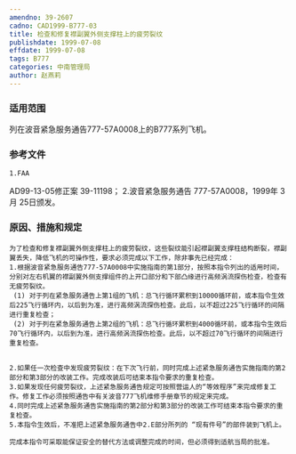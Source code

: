 ```yaml
---
amendno: 39-2607
cadno: CAD1999-B777-03
title: 检查和修复襟副翼外侧支撑柱上的疲劳裂纹
publishdate: 1999-07-08
effdate: 1999-07-08
tags: B777
categories: 中南管理局
author: 赵燕莉
---
```


### 适用范围 
列在波音紧急服务通告777-57A0008上的B777系列飞机。

### 参考文件
    1.FAA 
AD99-13-05修正案 39-11198；
    2.波音紧急服务通告 777-57A0008，1999年 3月 25日颁发。


### 原因、措施和规定 
    为了检查和修复襟副翼外侧支撑柱上的疲劳裂纹，这些裂纹能引起襟副翼支撑柱结构断裂，襟副翼丢失，降低飞机的可操作性，要求必须完成以下工作，除非事先已经完成： 
    1.根据波音紧急服务通告777-57A0008中实施指南的第1部分，按照本指令列出的适用时间，分别对左右机翼的襟副翼外侧支撑组件的上开口部分和下部凸缘进行高频涡流探伤检查，检查有无疲劳裂纹。 
     (1) 对于列在紧急服务通告上第1组的飞机：总飞行循环累积到10000循环前，或本指令生效后225飞行循环内，以后到为准，进行高频涡流探伤检查。此后，以不超过225飞行循环的间隔进行重复检查；
     (2) 对于列在紧急服务通告上第2组的飞机：总飞行循环累积到4000循环前，或本指令生效后70飞行循环内，以后到为准，进行高频涡流探伤检查。此后，以不超过70飞行循环的间隔进行重复检查。 

  
    2.如果任一次检查中发现疲劳裂纹：在下次飞行前，同时完成上述紧急服务通告实施指南的第2部分和第3部分的改装工作。完成改装后可结束本指令要求的重复检查。 
    3.如果发现任何疲劳裂纹，上述紧急服务通告规定可按照营运人的“等效程序”来完成修复工作。修复工作必须按照通告中有关波音777飞机维修手册章节的规定来完成。 
    4.同时完成上述紧急服务通告实施指南的第2部分和第3部分的改装工作可结束本指令要求的重复检查。 
    5.本指令生效后，不准把上述紧急服务通告中2.E部分所列的 “现有件号”的部件装到飞机上。 

    完成本指令可采取能保证安全的替代方法或调整完成的时间，但必须得到适航当局的批准。
